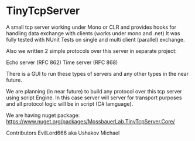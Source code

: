 # TinyTcpServer
A small tcp server working under Mono or CLR and provides hooks for handling data exchange with clients (works under mono and .net) 
It was fully tested with NUnit Tests on single and multi client (parallel) exchange.

Also we written 2 simple protocols over this server in separate project:

Echo server (RFC 862)
Time server (RFC 868)

There is a GUI to run these types of servers and any other types in the near future.

We are planning (in near future) to build any protocol over this tcp server using script Engine. In this case server will server for transport purposes and all protocol logic will be in script (C# lamguage).

We are having nuget package: https://www.nuget.org/packages/MossbauerLab.TinyTcpServer.Core/

Contributors
EvilLord666 aka Ushakov Michael
